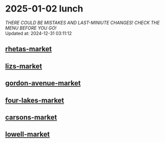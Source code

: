 # 2025-01-02 lunch  
*THERE COULD BE MISTAKES AND LAST-MINIUTE CHANGES! CHECK THE MENU BEFORE YOU GO!*  
Updated at: 2024-12-31 03:11:12  
## [rhetas-market](https://wisc-housingdining.nutrislice.com/menu/rhetas-market/lunch/2025-01-02)  
## [lizs-market](https://wisc-housingdining.nutrislice.com/menu/lizs-market/lunch/2025-01-02)  
## [gordon-avenue-market](https://wisc-housingdining.nutrislice.com/menu/gordon-avenue-market/lunch/2025-01-02)  
## [four-lakes-market](https://wisc-housingdining.nutrislice.com/menu/four-lakes-market/lunch/2025-01-02)  
## [carsons-market](https://wisc-housingdining.nutrislice.com/menu/carsons-market/lunch/2025-01-02)  
## [lowell-market](https://wisc-housingdining.nutrislice.com/menu/lowell-market/lunch/2025-01-02)  
  
